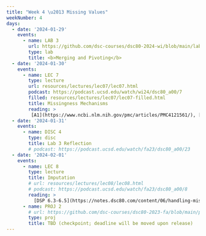 ```yaml
---
title: "Week 4 \u2013 Missing Values"
weekNumber: 4
days:
  - date: '2024-01-29'
    events:
      - name: LAB 3
        url: https://github.com/dsc-courses/dsc80-2024-wi/blob/main/labs/lab03/lab.ipynb
        type: lab
        title: <b>Merging and Pivoting</b>
  - date: '2024-01-30'
    events:
      - name: LEC 7
        type: lecture
        url: resources/lectures/lec07/lec07.html
        podcast: https://podcast.ucsd.edu/watch/wi24/dsc80_a00/7
        filled: resources/lectures/lec07/lec07-filled.html
        title: Missingness Mechanisms
        reading: > 
         [A1](https://www.ncbi.nlm.nih.gov/pmc/articles/PMC4121561/), [A2](https://stefvanbuuren.name/fimd/sec-MCAR.html)
  - date: '2024-01-31'
    events:
      - name: DISC 4
        type: disc
        title: Lab 3 Reflection
        # podcast: https://podcast.ucsd.edu/watch/fa23/dsc80_a00/23
  - date: '2024-02-01'
    events:
      - name: LEC 8
        type: lecture
        title: Imputation
        # url: resources/lectures/lec08/lec08.html
        # podcast: https://podcast.ucsd.edu/watch/fa23/dsc80_a00/8
        reading: >
          [DSP 6.3-6.5](https://notes.dsc80.com/content/06/handling-missing-data.html)
      - name: PROJ 2
        # url: https://github.com/dsc-courses/dsc80-2023-fa/blob/main/projects/02-covid_vax/project.ipynb
        type: proj
        title: TBD (checkpoint; deadline will be moved upon release)
---
```


